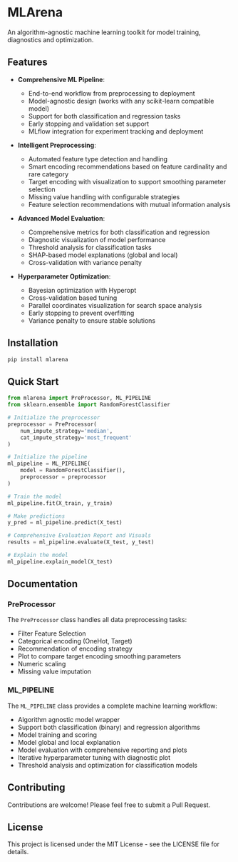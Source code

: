 # MLArena

An algorithm-agnostic machine learning toolkit for model training, diagnostics and optimization.

## Features

- **Comprehensive ML Pipeline**:
  - End-to-end workflow from preprocessing to deployment
  - Model-agnostic design (works with any scikit-learn compatible model)
  - Support for both classification and regression tasks
  - Early stopping and validation set support
  - MLflow integration for experiment tracking and deployment  

- **Intelligent Preprocessing**:
  - Automated feature type detection and handling
  - Smart encoding recommendations based on feature cardinality and rare category
  - Target encoding with visualization to support smoothing parameter selection
  - Missing value handling with configurable strategies
  - Feature selection recommendations with mutual information analysis

- **Advanced Model Evaluation**:
  - Comprehensive metrics for both classification and regression
  - Diagnostic visualization of model performance
  - Threshold analysis for classification tasks
  - SHAP-based model explanations (global and local)
  - Cross-validation with variance penalty

- **Hyperparameter Optimization**:
  - Bayesian optimization with Hyperopt
  - Cross-validation based tuning
  - Parallel coordinates visualization for search space analysis
  - Early stopping to prevent overfitting
  - Variance penalty to ensure stable solutions


## Installation

```bash
pip install mlarena
```

## Quick Start

```python
from mlarena import PreProcessor, ML_PIPELINE
from sklearn.ensemble import RandomForestClassifier

# Initialize the preprocessor
preprocessor = PreProcessor(
    num_impute_strategy='median',
    cat_impute_strategy='most_frequent'
)

# Initialize the pipeline
ml_pipeline = ML_PIPELINE(
    model = RandomForestClassifier(),
    preprocessor = preprocessor
)

# Train the model
ml_pipeline.fit(X_train, y_train)

# Make predictions
y_pred = ml_pipeline.predict(X_test)

# Comprehensive Evaluation Report and Visuals
results = ml_pipeline.evaluate(X_test, y_test)

# Explain the model
ml_pipeline.explain_model(X_test)

```

## Documentation

### PreProcessor

The `PreProcessor` class handles all data preprocessing tasks:

- Filter Feature Selection
- Categorical encoding (OneHot, Target)
- Recommendation of encoding strategy
- Plot to compare target encoding smoothing parameters
- Numeric scaling
- Missing value imputation

### ML_PIPELINE

The `ML_PIPELINE` class provides a complete machine learning workflow:

- Algorithm agnostic model wrapper
- Support both classification (binary) and regression algorithms
- Model training and scoring
- Model global and local explanation
- Model evaluation with comprehensive reporting and plots
- Iterative hyperparameter tuning with diagnostic plot
- Threshold analysis and optimization for classification models


## Contributing

Contributions are welcome! Please feel free to submit a Pull Request.

## License

This project is licensed under the MIT License - see the LICENSE file for details. 